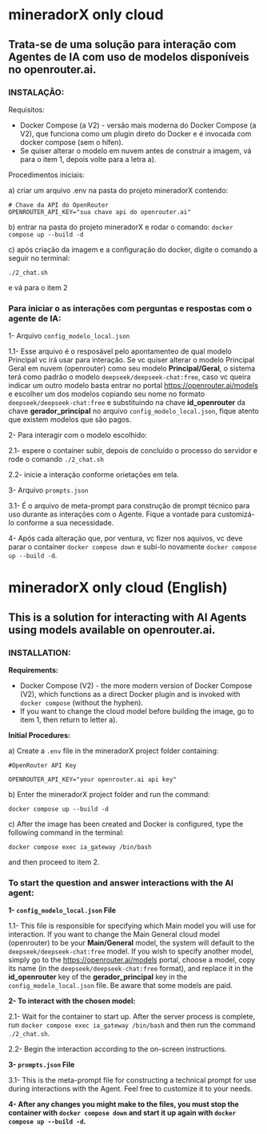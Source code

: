 # mineradorX only cloud
## Trata-se de uma solução para interação com Agentes de IA com uso de modelos disponíveis no openrouter.ai.

### INSTALAÇÃO:

Requisitos:
- Docker Compose (a V2) - versão mais moderna do Docker Compose (a V2), que funciona como um plugin direto do Docker e é invocada com docker compose (sem o hífen).
- Se quiser alterar o modelo em nuvem antes de construir a imagem, vá para o item 1, depois volte para a letra a).

Procedimentos iniciais:

a) criar um arquivo .env na pasta do projeto mineradorX contendo:
```
# Chave da API do OpenRouter
OPENROUTER_API_KEY="sua chave api do openrouter.ai"
```
b) entrar na pasta do projeto mineradorX e rodar o comando:
`docker compose up --build -d`

c) após criação da imagem e a configuração do docker, digite o comando a seguir no terminal:
```
./2_chat.sh
```
e vá para o item 2

### Para iniciar o as interações com perguntas e respostas com o agente de IA:

1- Arquivo `config_modelo_local.json`

1.1- Esse arquivo é o resposável pelo apontamenteo de qual modelo Principal vc irá usar para interação. Se vc quiser alterar o modelo Principal Geral em nuvem (openrouter) como seu modelo __Principal/Geral__, o sistema terá como padrão o modelo `deepseek/deepseek-chat:free`, caso vc queira indicar um outro modelo basta entrar no portal <https://openrouter.ai/models> e escolher um dos modelos copiando seu nome no formato `deepseek/deepseek-chat:free` e substituindo na chave __id_openrouter__ da chave __gerador_principal__ no arquivo `config_modelo_local.json`, fique atento que existem modelos que são pagos.
 
2- Para interagir com o modelo escolhido:

2.1- espere o container subir, depois de concluído o processo do servidor e rode o comando `./2_chat.sh`

2.2- inicie a interação conforme orietações em tela.

3- Arquivo `prompts.json`

3.1- É o arquivo de meta-prompt para construção de prompt técnico para uso durante as interações com o Agente. Fique a vontade para customizá-lo conforme a sua necessidade.

4- Após cada alteração que, por ventura, vc fizer nos aquivos, vc deve parar o container `docker compose down` e subí-lo novamente `docker compose up --build -d`.

# mineradorX only cloud (English)

## This is a solution for interacting with AI Agents using models available on openrouter.ai.

### INSTALLATION:

**Requirements:**
- Docker Compose (V2) - the more modern version of Docker Compose (V2), which functions as a direct Docker plugin and is invoked with `docker compose` (without the hyphen).
- If you want to change the cloud model before building the image, go to item 1, then return to letter a).

**Initial Procedures:**

a) Create a `.env` file in the mineradorX project folder containing:
```
#OpenRouter API Key

OPENROUTER_API_KEY="your openrouter.ai api key"
```
b) Enter the mineradorX project folder and run the command:

`docker compose up --build -d`

c) After the image has been created and Docker is configured, type the following command in the terminal:
```
docker compose exec ia_gateway /bin/bash
```
and then proceed to item 2.

### To start the question and answer interactions with the AI agent:

**1- `config_modelo_local.json` File**

1.1- This file is responsible for specifying which Main model you will use for interaction. If you want to change the Main General cloud model (openrouter) to be your **Main/General** model, the system will default to the `deepseek/deepseek-chat:free` model. If you wish to specify another model, simply go to the <https://openrouter.ai/models> portal, choose a model, copy its name (in the `deepseek/deepseek-chat:free` format), and replace it in the **id_openrouter** key of the **gerador_principal** key in the `config_modelo_local.json` file. Be aware that some models are paid.

**2- To interact with the chosen model:**

2.1- Wait for the container to start up. After the server process is complete, run `docker compose exec ia_gateway /bin/bash` and then run the command `./2_chat.sh`.

2.2- Begin the interaction according to the on-screen instructions.

**3- `prompts.json` File**

3.1- This is the meta-prompt file for constructing a technical prompt for use during interactions with the Agent. Feel free to customize it to your needs.

**4- After any changes you might make to the files, you must stop the container with `docker compose down` and start it up again with `docker compose up --build -d`.**

